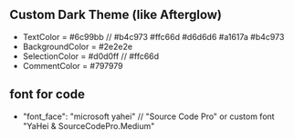 ## Custom Dark Theme (like Afterglow)
- TextColor = #6c99bb // #b4c973 #ffc66d #d6d6d6 #a1617a #b4c973
- BackgroundColor = #2e2e2e
- SelectionColor = #d0d0ff // #ffc66d
- CommentColor = #797979

## font for code
- "font_face": "microsoft yahei" // "Source Code Pro" or custom font "YaHei & SourceCodePro.Medium"

